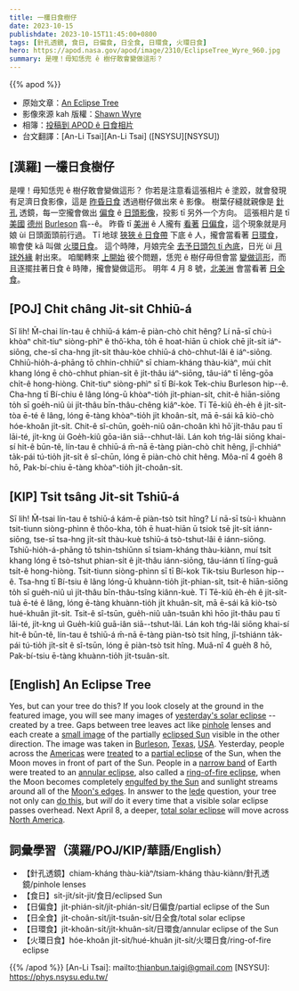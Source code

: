 ```yaml
---
title: 一欉日食樹仔
date: 2023-10-15
publishdate: 2023-10-15T11:45:00+0800
tags: [針孔透鏡, 食日, 日偏食, 日全食, 日環食, 火環日食]
hero: https://apod.nasa.gov/apod/image/2310/EclipseTree_Wyre_960.jpg
summary: 是哩！毋知恁兜 ê 樹仔敢會變做這形？
---
```


{{% apod %}}

- 原始文章：[An Eclipse Tree](https://apod.nasa.gov/apod/ap231015.html)
- 影像來源 kah 版權：[Shawn Wyre](mailto:papabear3861@sbcglobal.net)
- 相簿：[投稿到 APOD ê 日食相片](https://www.facebook.com/media/set/?set=a.312184138176837&type=3)
- 台文翻譯：[An-Li Tsai][An-Li Tsai] ([NSYSU][NSYSU])

## [漢羅] 一欉日食樹仔
是哩！毋知恁兜 ê 樹仔敢會變做這形？
你若是注意看這張相片 ê 塗跤，就會發現有足濟日食影像，這是 [昨昏日食][yesterday's solar eclipse] 透過樹仔做出來 ê 影像。
樹葉仔縫就親像是 [針孔][pinhole] 透鏡，每一空攏會做出 [偏食][eclipsed Sun] ê [日頭影像][small image]，投影 tī 另外一个方向。
這張相片是 tī [美國][USA] [德州][Texas] [Burleson][Burleson] 翕--ê。
昨昏 tī [美洲][Americas] ê 人攏有 [看著][treated] [日偏食][partial eclipse]，這个現象就是月娘 ùi 日頭面頭前行過。
Tī 地球 [狹狹 ê 日食帶][narrow band] 下底 ê 人，攏會當看著 [日環食][annular eclipse]，嘛會使 kā 叫做 [火環日食][ring-of-fire eclipse]。
這个時陣，月娘完全 [去予日頭包 tī 內底][engulfed by the Sun]，日光 ùi [月球外緣][Moon's edges] 射出來。
咱閣轉來 [上開始][lede] 彼个問題，恁兜 ê 樹仔毋但會當 [變做這形][do this]，而且逐擺拄著日食 ê 時陣，攏會變做這形。
明年 4 月 8 號，[北美洲][North America] 會當看著 [日全食][total solar eclipse]。

## [POJ] Chi̍t châng Ji̍t-si̍t Chhiū-á
Sī lih!
M̄-chai lín-tau ê chhiū-á kám-ē piàn-chò chit hêng?
Lí nā-sī chù-ì khòaⁿ chit-tiuⁿ siòng-phìⁿ ê thô͘-kha, to̍h ē hoat-hiān ū chiok chē ji̍t-si̍t iáⁿ-siōng, che-sī cha-hng ji̍t-si̍t thàu-kòe chhiū-á chò-chhut-lâi ê iáⁿ-siōng.
Chhiū-hio̍h-á-phāng tō chhin-chhiūⁿ sī chiam-kháng thàu-kiàⁿ, múi chi̍t khang lóng ē chò-chhut phian-si̍t ê ji̍t-thâu iáⁿ-siōng, tâu-iáⁿ tī lēng-gōa chi̍t-ê hong-hiòng.
Chit-tiuⁿ siòng-phìⁿ sī tī Bí-kok Tek-chiu Burleson hip--ê.
Cha-hng tī Bí-chiu ê lâng lóng-ū khòaⁿ-tio̍h ji̍t-phian-si̍t, chit-ê hiān-siōng to̍h sī goe̍h-niû ùi ji̍t-thâu bīn-thâu-chêng kiâⁿ-kòe.
Tī Tē-kiû e̍h-e̍h ê ji̍t-si̍t-tòa ē-té ê lâng, lóng ē-tàng khòaⁿ-tio̍h ji̍t khoân-si̍t, mā ē-sái kā kiò-chò hóe-khoân ji̍t-si̍t.
Chit-ê sî-chūn, goe̍h-niû oân-choân khì hō͘ ji̍t-thâu pau tī lāi-té, ji̍t-kng ùi Goe̍h-kiû gōa-iân siā--chhut-lâi.
Lán koh tńg-lâi siōng khai-sí hit-ê būn-tê, lín-tau ê chhiū-á m̄-nā ē-tàng piàn-chò chit hêng, jî-chhiáⁿ ta̍k-pái tú-tio̍h ji̍t-si̍t ê sî-chūn, lóng ē piàn-chò chit hêng.
Môa-nî 4 goe̍h 8 hō, Pak-bí-chiu ē-tàng khòaⁿ-tio̍h ji̍t-choân-si̍t.

## [KIP] Tsi̍t tsâng Ji̍t-si̍t Tshiū-á
Sī lih!
M̄-tsai lín-tau ê tshiū-á kám-ē piàn-tsò tsit hîng?
Lí nā-sī tsù-ì khuànn tsit-tiunn siòng-phìnn ê thôo-kha, to̍h ē huat-hiān ū tsiok tsē ji̍t-si̍t iánn-siōng, tse-sī tsa-hng ji̍t-si̍t thàu-kuè tshiū-á tsò-tshut-lâi ê iánn-siōng.
Tshiū-hio̍h-á-phāng tō tshin-tshiūnn sī tsiam-kháng thàu-kiànn, muí tsi̍t khang lóng ē tsò-tshut phian-si̍t ê ji̍t-thâu iánn-siōng, tâu-iánn tī līng-guā tsi̍t-ê hong-hiòng.
Tsit-tiunn siòng-phìnn sī tī Bí-kok Tik-tsiu Burleson hip--ê.
Tsa-hng tī Bí-tsiu ê lâng lóng-ū khuànn-tio̍h ji̍t-phian-si̍t, tsit-ê hiān-siōng to̍h sī gue̍h-niû uì ji̍t-thâu bīn-thâu-tsîng kiânn-kuè.
Tī Tē-kiû e̍h-e̍h ê ji̍t-si̍t-tuà ē-té ê lâng, lóng ē-tàng khuànn-tio̍h ji̍t khuân-si̍t, mā ē-sái kā kiò-tsò hué-khuân ji̍t-si̍t.
Tsit-ê sî-tsūn, gue̍h-niû uân-tsuân khì hōo ji̍t-thâu pau tī lāi-té, ji̍t-kng uì Gue̍h-kiû guā-iân siā--tshut-lâi.
Lán koh tńg-lâi siōng khai-sí hit-ê būn-tê, lín-tau ê tshiū-á m̄-nā ē-tàng piàn-tsò tsit hîng, jî-tshiánn ta̍k-pái tú-tio̍h ji̍t-si̍t ê sî-tsūn, lóng ē piàn-tsò tsit hîng.
Muâ-nî 4 gue̍h 8 hō, Pak-bí-tsiu ē-tàng khuànn-tio̍h ji̍t-tsuân-si̍t.

## [English] An Eclipse Tree
Yes, but can your tree do this?
If you look closely at the ground in the featured image, you will see many images of [yesterday's solar eclipse][yesterday's solar eclipse] -- created by a tree.
Gaps between tree leaves act like [pinhole][pinhole] lenses and each create a [small image][small image] of the partially [eclipsed Sun][eclipsed Sun] visible in the other direction.
The image was taken in [Burleson][Burleson], [Texas][Texas], [USA][USA].
Yesterday, people across the [Americas][Americas] were [treated][treated] to a [partial eclipse][partial eclipse] of the Sun, when the Moon moves in front of part of the Sun.
People in a [narrow band][yesterday's solar eclipse] of Earth were treated to an [annular eclipse][annular eclipse], also called a [ring-of-fire eclipse][ring-of-fire eclipse], when the Moon becomes completely [engulfed by the Sun][engulfed by the Sun] and sunlight streams around all of the [Moon's edges][Moon's edges].
In answer to the [lede][lede] question, your tree not only can [do this][do this], but _will_ do it every time that a visible solar eclipse passes overhead.
Next April 8, a deeper, [total solar eclipse][total solar eclipse] will move across [North America][North America].

## 詞彙學習（漢羅/POJ/KIP/華語/English）
- 【針孔透鏡】chiam-kháng thàu-kiàⁿ/tsiam-kháng thàu-kiànn/針孔透鏡/pinhole lenses
- 【食日】si̍t-ji̍t/si̍t-ji̍t/食日/eclipsed Sun
- 【日偏食】ji̍t-phián-si̍t/ji̍t-phián-si̍t/日偏食/partial eclipse of the Sun
- 【日全食】ji̍t-choân-si̍t/ji̍t-tsuân-si̍t/日全食/total solar eclipse
- 【日環食】ji̍t-khoân-si̍t/ji̍t-khuân-si̍t/日環食/annular eclipse of the Sun
- 【火環日食】hóe-khoân ji̍t-si̍t/hué-khuân ji̍t-si̍t/火環日食/ring-of-fire eclipse

{{% /apod %}}
[An-Li Tsai]: mailto:thianbun.taigi@gmail.com
[NSYSU]: https://phys.nsysu.edu.tw/

[copyright]: https://apod.nasa.gov/apod/fap/lib/about_apod.html#srapply
[License]: https://creativecommons.org/licenses/by/2.0/

[yesterday's solar eclipse]:https://science.nasa.gov/eclipses/future-eclipses/eclipse-2023/where-when
[pinhole]:https://www.jpl.nasa.gov/edu/learn/project/how-to-make-a-pinhole-camera/
[small image]:https://apod.nasa.gov/apod/ap001225.html
[eclipsed Sun]:https://spaceplace.nasa.gov/eclipse-snap/en/
[Burleson]:https://youtu.be/Gb6C87BeEaE
[Texas]:https://en.wikipedia.org/wiki/Texas
[USA]:https://en.wikipedia.org/wiki/United_States
[Americas]:https://en.wikipedia.org/wiki/Americas
[treated]:https://hiawasseevet.com/wp-content/uploads/2021/08/smiling-cat-for-web.jpg
[partial eclipse]:https://apod.nasa.gov/apod/ap191227.html
[narrow band]:https://science.nasa.gov/eclipses/future-eclipses/eclipse-2023/where-when
[annular eclipse]:https://apod.nasa.gov/apod/ap100122.html
[ring-of-fire eclipse]:https://apod.nasa.gov/apod/ap200615.html
[engulfed by the Sun]:https://apod.nasa.gov/apod/ap230910.html
[Moon's edges]:https://apod.nasa.gov/apod/ap230917.html
[lede]:https://www.thoughtco.com/how-to-write-a-great-lede-2074346
[do this]:https://apod.nasa.gov/apod/ap170320.html
[total solar eclipse]:https://science.nasa.gov/eclipses/future-eclipses/eclipse-2024/where-when/
[North America]:https://en.wikipedia.org/wiki/North_America

